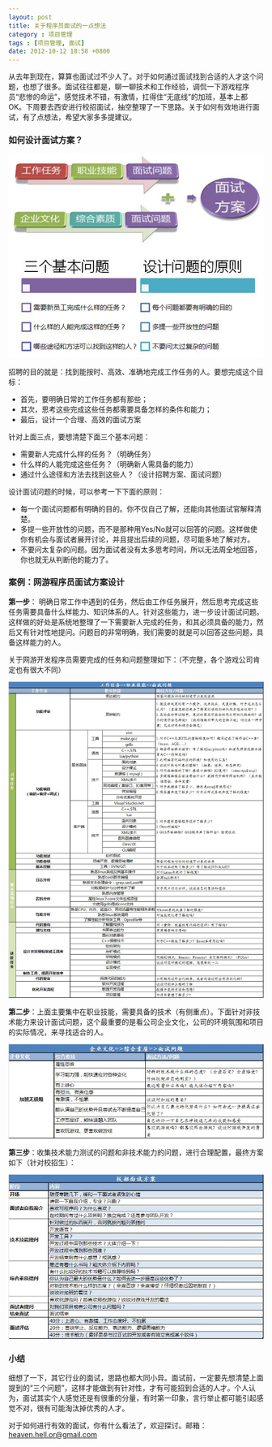```yaml
---
layout: post
title: 关于程序员面试的一点想法
category : 项目管理
tags : [项目管理, 面试]
date: 2012-10-12 18:58 +0800
---
```


从去年到现在，算算也面试过不少人了。对于如何通过面试找到合适的人才这个问题，也想了很多。面试往往都是，聊一聊技术和工作经验，调侃一下游戏程序员“悲惨的命运”，感觉技术不错，有激情，扛得住“无底线”的加班，基本上都OK。下周要去西安进行校招面试，抽空整理了一下思路。关于如何有效地进行面试，有了点想法，希望大家多多提建议。

### 如何设计面试方案？

![程序员面试](/assets/img/2012-10-12-1.jpg)

招聘的目的就是：找到能按时、高效、准确地完成工作任务的人。要想完成这个目标：

* 首先，要明确日常的工作任务都有那些；  
* 其次，思考这些完成这些任务都需要具备怎样的条件和能力；  
* 最后，设计一个合理、高效的面试方案  

针对上面三点，要想清楚下面三个基本问题：

* 需要新人完成什么样的任务？（明确任务）  
* 什么样的人能完成这些任务？（明确新人需具备的能力）  
* 通过什么途径和方法去找到这些人？（设计招聘方案、面试问题）  

设计面试问题的时候，可以参考一下下面的原则：

* 每一个面试问题都有明确的目的。你不仅自己了解，还能向其他面试官解释清楚。  
* 多提一些开放性的问题，而不是那种用Yes/No就可以回答的问题。这样做使你有机会与面试者展开讨论，并且提出后续的问题，尽可能多地了解对方。  
* 不要问太复杂的问题。因为面试者没有太多思考时间，所以无法周全地回答，你也就无从判断他的能力了。  


### 案例：网游程序员面试方案设计

**第一步**： 明确日常工作中遇到的任务，然后由工作任务展开，然后思考完成这些任务需要具备什么样能力、知识体系的人。针对这些能力，进一步设计面试问题。这样做的好处是系统地整理了一下需要新人完成的任务，和其必须具备的能力，然后又有针对性地提问。问题目的非常明确，我们需要的就是可以回答这些问题，具备这样能力的人。

关于网游开发程序员需要完成的任务和问题整理如下：（不完整，各个游戏公司肯定也有很大不同）

![程序员面试](/assets/img/2012-10-12-2.jpg)

**第二步**：上面主要集中在职业技能，需要具备的技术（有侧重点）。下面针对非技术能力来设计面试问题，这个最重要的是看公司企业文化，公司的环境氛围和项目的实际情况，来寻找适合的人。

![程序员面试](/assets/img/2012-10-12-3.jpg)

**第三步**：收集技术能力测试的问题和非技术能力的问题，进行合理配置，最终方案如下（针对校招生）：

![程序员面试](/assets/img/2012-10-12-4.jpg)

### 小结

细想了一下，其它行业的面试，思路也都大同小异。面试前，一定要先想清楚上面提到的“三个问题”，这样才能做到有针对性，才有可能招到合适的人才。个人认为，面试其实个人感觉还是有很重的分量，有时第一印象，言行举止都可能引起感觉不对，很有可能淘汰掉优秀的人才。

对于如何进行有效的面试，你有什么看法了，欢迎探讨。邮箱：heaven.hell.or@gmail.com

